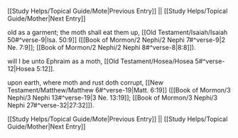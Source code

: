 [[Study Helps/Topical Guide/Mote|Previous Entry]]  ||  [[Study Helps/Topical Guide/Mother|Next Entry]]

 old as a garment; the moth shall eat them up, [[Old Testament/Isaiah/Isaiah 50#^verse-9|Isa. 50:9]] ([[Book of Mormon/2 Nephi/2 Nephi 7#^verse-9|2 Ne. 7:9]]; [[Book of Mormon/2 Nephi/2 Nephi 8#^verse-8|8:8]]).

 will I be unto Ephraim as a moth, [[Old Testament/Hosea/Hosea 5#^verse-12|Hosea 5:12]].

 upon earth, where moth and rust doth corrupt, [[New Testament/Matthew/Matthew 6#^verse-19|Matt. 6:19]] ([[Book of Mormon/3 Nephi/3 Nephi 13#^verse-19|3 Ne. 13:19]]; [[Book of Mormon/3 Nephi/3 Nephi 27#^verse-32|27:32]]).

[[Study Helps/Topical Guide/Mote|Previous Entry]]  ||  [[Study Helps/Topical Guide/Mother|Next Entry]]